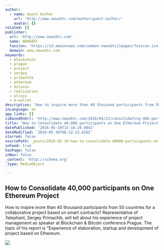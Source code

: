 ```yaml
---
author:
  - name: Guest Author
    url: 'http://www.newsbtc.com/author/guest-author/'
    avatar: {}
related: []
publisher:
  url: 'http://www.newsbtc.com'
  name: NEWSBTC
  favicon: 'https://s3.amazonaws.com/common-newsbtc/images/favicon.ico'
  domain: www.newsbtc.com
keywords:
  - blockchain
  - prague
  - project
  - sergey
  - primachik
  - ethereum
  - bitcoin
  - realization
  - elcoin
  - e-wallet
description: 'How to inspire more than 40 thousand participants from 50 countries for a collaborative project based on smart contracts? Representative of 7elephant, Sergey Primachik, will tell about his experience of project management as speaker at Blockchain & Bitcoin conference Prague. The topic of his report is "Experience of elaboration, startup and development of project based on Ethereum.'
inLanguage: en
app_links: []
isBasedOnUrl: 'http://www.newsbtc.com/2016/04/21/consolidating-40k-participants-one-ethereum-project/'
title: 'How to Consolidate 40,000 participants on One Ethereum Project'
datePublished: '2016-05-30T15:16:29.984Z'
dateModified: '2016-05-30T06:12:13.426Z'
starred: false
sourcePath: _posts/2016-05-30-how-to-consolidate-40000-participants-on-one-ethereum-proje.md
inFeed: true
hasPage: false
inNav: false
_context: 'http://schema.org'
_type: MediaObject

---
```

<article style=""><h1>How to Consolidate 40,000 participants on One Ethereum Project</h1><p>How to inspire more than 40 thousand participants from 50 countries for a collaborative project based on smart contracts? Representative of 7elephant, Sergey Primachik, will tell about his experience of project management as speaker at Blockchain &amp; Bitcoin conference Prague. The topic of his report is "Experience of elaboration, startup and development of project based on Ethereum.</p><img src="http://s3.amazonaws.com/main-newsbtc-images/2016/04/21163528/740x400_Primachik_eng.png" /></article>